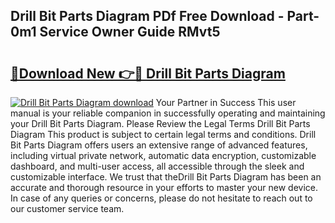 ## Drill Bit Parts Diagram PDf Free Download - Part-0m1 Service Owner Guide RMvt5

# <h2><a href="http://dfocrq8.blite.top/?on=Drill+Bit+Parts+Diagram">🔗Download New 👉🔴 Drill Bit Parts Diagram</a></h2>

[![Drill Bit Parts Diagram download](https://i.imgur.com/lujVjoI.png)](http://dfocrq8.blite.top/?on=Drill+Bit+Parts+Diagram)
Your Partner in Success This user manual is your reliable companion in successfully operating and maintaining your Drill Bit Parts Diagram. Please Review the Legal Terms Drill Bit Parts Diagram This product is subject to certain legal terms and conditions. Drill Bit Parts Diagram offers users an extensive range of advanced features, including virtual private network, automatic data encryption, customizable dashboard, and multi-user access, all accessible through the sleek and customizable interface. We trust that theDrill Bit Parts Diagram has been an accurate and thorough resource in your efforts to master your new device. In case of any queries or concerns, please do not hesitate to reach out to our customer service team.
